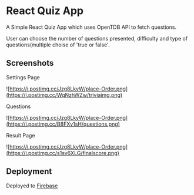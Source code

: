 # React Quiz App

A Simple React Quiz App which uses OpenTDB API to fetch questions. 

User can choose the number of questions presented, difficulty and type of questions(multiple choise of 'true or false'.


## Screenshots
Settings Page 

![https://i.postimg.cc/Jzg8LkyW/place-Order.png](https://i.postimg.cc/WqNzhWZw/triviaimg.png)


Questions

![https://i.postimg.cc/Jzg8LkyW/place-Order.png](https://i.postimg.cc/B8FXy1sH/questions.png)


Result Page

![https://i.postimg.cc/Jzg8LkyW/place-Order.png](https://i.postimg.cc/s1sv6XLG/finalscore.png)


## Deployment

Deployed to [Firebase](https://trivia-react-app.firebaseapp.com/)

